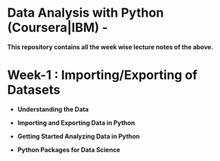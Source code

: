 # Data Analysis with Python (Coursera|IBM) -
**This repository contains all the week wise
  lecture notes of the above.**
  
# Week-1 : Importing/Exporting of Datasets
*  **Understanding the Data**

* **Importing and Exporting Data in Python**

* **Getting Started Analyzing Data in Python**

* **Python Packages for Data Science**
